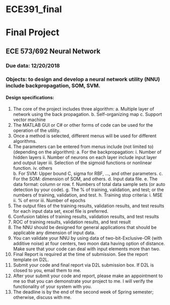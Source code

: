 # ECE391_final

# Final Project
## ECE 573/692 Neural Network
### Due data: 12/20/2018
### Objects: to design and develop a neural network utility (NNU) include backpropagation, SOM, SVM. 
#### Design specifications:
1.	The core of the project includes three algorithm:
    a.	Multiple layer of network using the back propagation.
    b.	Self-organizing map
    c.	Support vector machine
2.	The MATLAB GUI or C# or other forms of code can be used for the operation of the utility.
3.	Once a method is selected, different menus will be used for different algorithms. 
4.	The parameters can be entered from menus include  (not limited to) (depending on the algorithm):
    a.	For the backpropagation: 
        i.	Number of hidden layers
        ii.	Number of neurons on each layer include input layer and output layer
        iii.	Selection of the sigmoid functions or nonlinear function.
        iv.	others  
    b.	For SVM: Upper bound C, sigma for RBF, …, and other parameters.
    c.	For the SOM: dimension of SOM, and others.
    d.	Input data file.
    e.	The data format: column or row.
    f.	Numbers of total data sample sets (or auto detection by your code).
    g.	The % of training, validation, and test; or the numbers of training, validation, and test.
    h.	Training stop criteria:
        i.	MSE
        ii.	% of error
        iii.	Number of epochs
5.	The output files of the training results, validation results, and test results for each input data set, excel file is preferred.
6.	Confusion tables of training results, validation results, and test results
7.	ROC of training results, validation results, and test result
8.	The NNU should be designed for general applications that should be applicable any dimension of input data.
9.	You can validate your NNU by using data of two-bit-Exclusive-OR (with additive noise) at four centers, two moon data having option of distance. Make sure that your code can deal with input elements more than two.
10.	Final Report is required at the time of submission. See the report template on D2L.
11.	Submit your code and final report via D2L submission box. If D2L is closed to you, email them to me.
12.	After your submit your code and report, please make an appointment to me so that you can demonstrate your project to me.  I will verify the functionality of your system with you. 
13.	The deadline is by the end of the second week of Spring semester; otherwise, discuss with me. 
